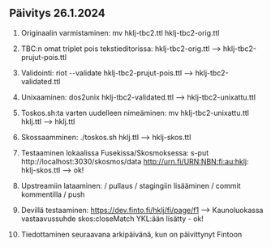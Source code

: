 ## Päivitys 26.1.2024

1) Originaalin varmistaminen: mv hklj-tbc2.ttl hklj-tbc2-orig.ttl

2) TBC:n omat triplet pois tekstieditorissa: hklj-tbc2-orig.ttl 
--> hklj-tbc2-prujut-pois.ttl

3) Validointi: riot --validate hklj-tbc2-prujut-pois.ttl 
--> hklj-tbc2-validated.ttl

4) Unixaaminen: dos2unix hklj-tbc2-validated.ttl 
--> hklj-tbc2-unixattu.ttl 

5) Toskos.sh:ta varten uudelleen nimeäminen: mv hklj-tbc2-unixattu.ttl hklj.ttl
--> hklj.ttl

6) Skossaamminen: ./toskos.sh hklj.ttl
--> hklj-skos.ttl

7) Testaaminen lokaalissa Fusekissa/Skosmoksessa: s-put http://localhost:3030/skosmos/data http://urn.fi/URN:NBN:fi:au:hklj: hklj-skos.ttl 
--> ok!

8) Upstreamiin lataaminen: / pullaus / stagingiin lisääminen / commit kommentilla / push

9) Devillä testaaminen: https://dev.finto.fi/hklj/fi/page/f1
--> Kaunoluokassa vastaavussuhde skos:closeMatch YKL:ään lisätty - ok!

19) Tiedottaminen seuraavana arkipäivänä, kun on päivittynyt Fintoon
